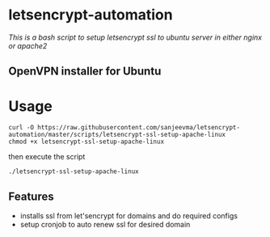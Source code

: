 # letsencrypt-automation
_This is a bash script to setup letsencrypt ssl to ubuntu server in either nginx or apache2_

## OpenVPN installer for Ubuntu

# Usage
```
curl -O https://raw.githubusercontent.com/sanjeevma/letsencrypt-automation/master/scripts/letsencrypt-ssl-setup-apache-linux
chmod +x letsencrypt-ssl-setup-apache-linux
```

then execute the script
```
./letsencrypt-ssl-setup-apache-linux
```

## Features
- installs ssl from let'sencrypt for domains and do required configs
- setup cronjob to auto renew ssl for desired domain
